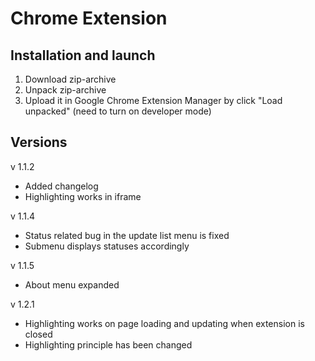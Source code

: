 # Chrome Extension

## Installation and launch

1. Download zip-archive
2. Unpack zip-archive
3. Upload it in Google Chrome Extension Manager by click "Load unpacked" (need to turn on developer mode)

## Versions

v 1.1.2

-   Added changelog
-   Highlighting works in iframe

v 1.1.4

-   Status related bug in the update list menu is fixed
-   Submenu displays statuses accordingly

v 1.1.5

-   About menu expanded

v 1.2.1

-   Highlighting works on page loading and updating when extension is closed
-   Highlighting principle has been changed
